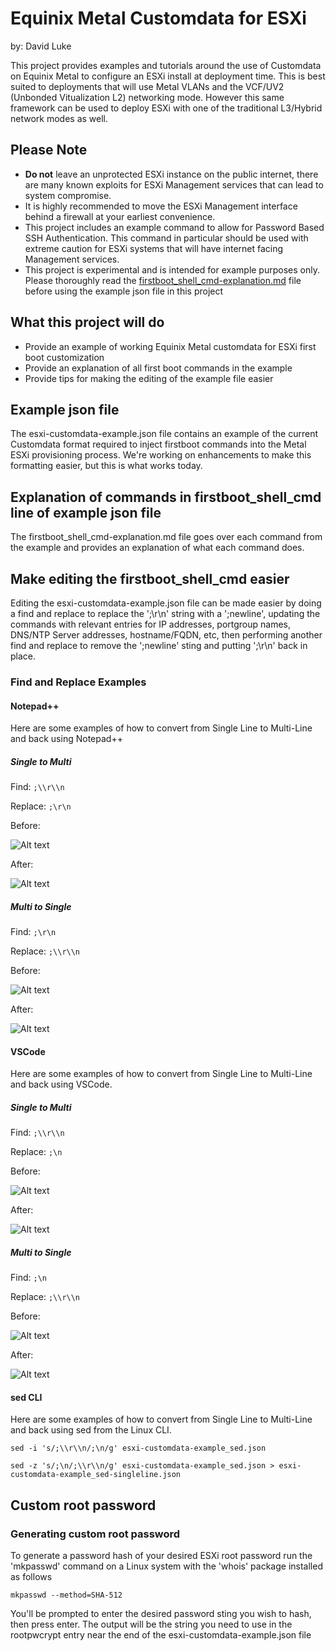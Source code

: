# Equinix Metal Customdata for ESXi
by: David Luke

This project provides examples and tutorials around the use of Customdata on Equinix Metal to configure an ESXi install at deployment time. This is best suited to deployments that will use Metal VLANs and the VCF/UV2 (Unbonded Vitualization L2) networking mode. However this same framework can be used to deploy ESXi with one of the traditional L3/Hybrid network modes as well. 

## Please Note
* __Do not__ leave an unprotected ESXi instance on the public internet, there are many known exploits for ESXi Management services that can lead to system compromise. 
 * It is highly recommended to move the ESXi Management interface behind a firewall at your earliest convenience.
* This project includes an example command to allow for Password Based SSH Authentication. This command in particular should be used with extreme caution for ESXi systems that will have internet facing Management services.
* This project is experimental and is intended for example purposes only. Please thoroughly read the [firstboot_shell_cmd-explanation.md](https://github.com/davidlukemt/metal-esxi-customdata/blob/main/firstboot_shell_cmd-explanation.md) file before using the example json file in this project

## What this project will do
* Provide an example of working Equinix Metal customdata for ESXi first boot customization
* Provide an explanation of all first boot commands in the example
* Provide tips for making the editing of the example file easier

## Example json file
The esxi-customdata-example.json file contains an example of the current Customdata format required to inject firstboot commands into the Metal ESXi provisioning process. We're working on enhancements to make this formatting easier, but this is what works today.

## Explanation of commands in firstboot_shell_cmd line of example json file
The firstboot_shell_cmd-explanation.md file goes over each command from the example and provides an explanation of what each command does.

## Make editing the firstboot_shell_cmd easier
Editing the esxi-customdata-example.json file can be made easier by doing a find and replace to replace the ';\r\n' string with a ';newline', updating the commands with relevant entries for IP addresses, portgroup names, DNS/NTP Server addresses, hostname/FQDN, etc, then performing another find and replace to remove the ';newline' sting and putting ';\r\n' back in place.

### Find and Replace Examples

#### Notepad++
Here are some examples of how to convert from Single Line to Multi-Line and back using Notepad++

##### Single to Multi
Find: ``;\\r\\n``

Replace: ``;\r\n``

Before:

![Alt text](assets/1-npp_to_multi-line_before.png?raw=true "Notepad++ Single to Multi - Before")

After:

![Alt text](assets/2-npp_to_multi-line_after.png?raw=true "Notepad++ Single to Multi - After")

##### Multi to Single
Find: ``;\r\n``

Replace: ``;\\r\\n``

Before:

![Alt text](assets/3-npp_to_single-line_before.png?raw=true "Notepad++ Single to Multi - Before")

After:

![Alt text](assets/4-npp_to_single-line_after.png?raw=true "Notepad++ Single to Multi - After")

#### VSCode
Here are some examples of how to convert from Single Line to Multi-Line and back using VSCode.

##### Single to Multi
Find: ``;\\r\\n``

Replace: ``;\n``

Before:

![Alt text](assets/5-vscode_to_multi-line_before.png?raw=true "Notepad++ Single to Multi - Before")

After:

![Alt text](assets/6-vscode_to_multi-line_after.png?raw=true "Notepad++ Single to Multi - After")

##### Multi to Single
Find: ``;\n``

Replace: ``;\\r\\n``

Before:

![Alt text](assets/7-vscode_to_single-line_before.png?raw=true "Notepad++ Single to Multi - Before")

After:

![Alt text](assets/8-vscode_to_single-line_after.png?raw=true "Notepad++ Single to Multi - After")

#### sed CLI
Here are some examples of how to convert from Single Line to Multi-Line and back using sed from the Linux CLI.

``sed -i 's/;\\r\\n/;\n/g' esxi-customdata-example_sed.json``

``sed -z 's/;\n/;\\r\\n/g' esxi-customdata-example_sed.json > esxi-customdata-example_sed-singleline.json``

## Custom root password

### Generating custom root password
To generate a password hash of your desired ESXi root password run the 'mkpasswd' command on a Linux system with the 'whois' package installed as follows

```shell
mkpasswd --method=SHA-512
```
You'll be prompted to enter the desired password sting you wish to hash, then press enter. The output will be the string you need to use in the rootpwcrypt entry near the end of the esxi-customdata-example.json file